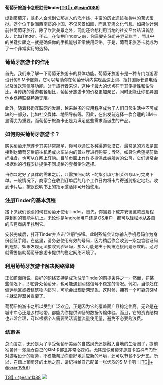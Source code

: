 **葡萄牙旅游卡怎麽註冊tinder[[TG💪+ @esim1088](https://t.me/s/esim1088)]**

提到葡萄牙，很多人会想到它那迷人的海岸线、丰富的历史遗迹和美味的葡式蛋挞。这个位于欧洲西南部的小国，不仅风景如画，而且充满文化气息。如果你计划前往葡萄牙旅行，除了欣赏美景之外，可能还会想利用当地的社交平台结识新朋友，比如Tinder。不过，在使用Tinder之前，你需要先注册并登录账号，而其中的关键步骤之一就是确保你的手机能够正常使用网络。于是，葡萄牙旅游卡就成为了一个非常实用的选择。

### 葡萄牙旅游卡的作用

首先，我们来了解一下葡萄牙旅游卡的具体功能。葡萄牙旅游卡是一种专门为游客设计的SIM卡服务，它可以帮助你在葡萄牙境内实现高速上网、拨打国际长途电话以及发送短信等功能。对于旅行者来说，这种卡最大的优点在于其便捷性和性价比。与传统的漫游套餐相比，葡萄牙旅游卡的价格更加亲民，同时还能让你在异国他乡保持联络畅通无阻。

此外，随着移动互联网的发展，越来越多的应用程序成为了人们日常生活中不可或缺的一部分，比如社交媒体、地图导航等。因此，在出发前选择一款合适的SIM卡显得尤为重要。而葡萄牙旅游卡正是为满足这些需求而诞生的产品。

### 如何购买葡萄牙旅游卡？

购买葡萄牙旅游卡其实非常简单，你可以通过多种渠道获取它。最常见的方法是直接到达葡萄牙后前往机场或火车站内的营业厅进行购买；当然，如果你希望提前做好准备，也可以在网上订购。目前市面上有许多提供此类服务的公司，它们通常会根据你的行程安排提供不同规格的套餐供你选择。

当你决定好了具体的需求之后，只需按照网站上的指引填写相关信息即可完成下单。一般情况下，商家会在收到订单后的几个工作日内将卡片寄送到指定地址。收到卡片后，按照说明书上的指示激活即可开始使用。

### 注册Tinder的基本流程

接下来我们谈谈如何在葡萄牙使用Tinder。首先，你需要下载并安装这款应用程序到你的智能手机上。无论你是Android用户还是iOS用户，都可以轻松地从各自的应用商店里找到它。

安装完成后，打开Tinder并点击“注册”按钮。此时系统会让你输入手机号码作为身份验证手段。在这里，请务必使用有效的号码，因为稍后你会收到一条包含验证码的短信。如果发现无法接收到验证码，那么可能是由于网络连接问题导致的。这时就需要借助葡萄牙旅游卡提供的稳定网络环境了。

### 利用葡萄牙旅游卡解决网络障碍

正如前面所说，良好的网络支持是成功注册Tinder的前提条件之一。然而，在某些情况下，即使身处葡萄牙，也可能遇到网络信号不稳定的情况。例如，当你处在偏远地区或者建筑物内部时，可能会出现断网现象。这时候，拥有一个可靠的SIM卡就显得至关重要了。

葡萄牙旅游卡之所以受到广泛欢迎，正是因为它的覆盖面广且稳定性高。无论是在城市中心还是乡村地带，都能为你提供流畅的数据传输体验。而且，它的资费结构也非常合理，可以根据个人需要灵活调整流量使用量，避免不必要的浪费。

### 结束语

总而言之，无论是为了享受葡萄牙美丽的自然风光还是融入当地的生活圈子，提前准备好一张适合自己的SIM卡都是非常必要的。尤其是像葡萄牙旅游卡这样专门针对游客设计的服务，不仅能帮助你更好地适应新的环境，还可以节省不少开支。所以，在踏上葡萄牙的土地之前，请记得给自己配备一张优质的SIM卡吧！[[TG💪+ @esim1088](https://t.me/s/esim1088)]

[TG💪+ @esim1088](https://t.me/s/esim1088) ![](https://i.postimg.cc/4NQfJmqS/Snipaste-2025-05-13-00-14-12.png)